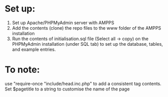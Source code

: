 # Set up:
1. Set up Apache/PHPMyAdmin server with AMPPS
2. Add the contents (clone) the repo files to the www folder of the AMPPS installation
3. Run the contents of initialisation.sql file (Select all -> copy) on the PHPMyAdmin installation (under SQL tab) to set up the database, tables, and example entries.



# To note:
use "require-once "include/head.inc.php" to add a consistent <head> tag contents. Set $pagetitle to a string to customise the name of the page
  

